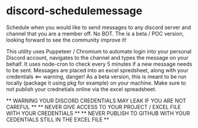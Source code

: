 # discord-schedulemessage

Schedule when you would like to send messages to any discord server and channel that you are a member off.
No BOT.
The is a beta / POC version, looking forward to see the community improve it!

This utility uses Puppeteer / Chromium to automate login into your personal Discord account, navigates to the channel and types the message on your behalf.
It uses node-cron to check every 5 minutes if a new message needs to be sent.
Messages are placed into an excel spredsheet, along with your credentials <== warning, danger!
As a beta version, this is meant to be run locally (package it using pkg for example) on your machine. Make sure to not publish your crednetials online via the excel spreadsheet.

** WARNING YOUR DISCORD CREDENTIALS MAY LEAK IF YOU ARE NOT CAREFUL **
** NEVER GIVE ACCESS TO YOUR PROJECT / EXCEL FILE WITH YOUR CREDENTIALS **
** NEVER PUBLISH TO GITHUB WITH YOUR CEDENTIALS STILL IN THE EXCEL FILE **


